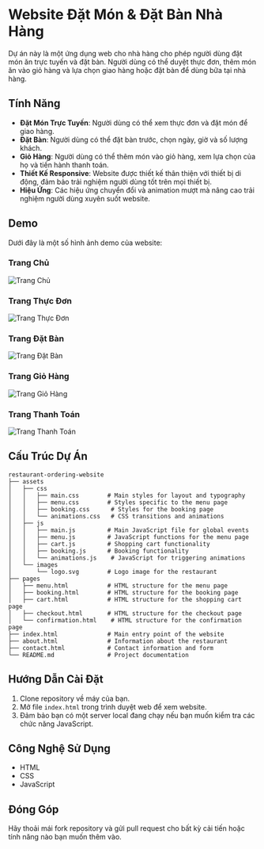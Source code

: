 # Website Đặt Món & Đặt Bàn Nhà Hàng

Dự án này là một ứng dụng web cho nhà hàng cho phép người dùng đặt món ăn trực tuyến và đặt bàn. Người dùng có thể duyệt thực đơn, thêm món ăn vào giỏ hàng và lựa chọn giao hàng hoặc đặt bàn để dùng bữa tại nhà hàng.

## Tính Năng

- **Đặt Món Trực Tuyến**: Người dùng có thể xem thực đơn và đặt món để giao hàng.
- **Đặt Bàn**: Người dùng có thể đặt bàn trước, chọn ngày, giờ và số lượng khách.
- **Giỏ Hàng**: Người dùng có thể thêm món vào giỏ hàng, xem lựa chọn của họ và tiến hành thanh toán.
- **Thiết Kế Responsive**: Website được thiết kế thân thiện với thiết bị di động, đảm bảo trải nghiệm người dùng tốt trên mọi thiết bị.
- **Hiệu Ứng**: Các hiệu ứng chuyển đổi và animation mượt mà nâng cao trải nghiệm người dùng xuyên suốt website.

## Demo

Dưới đây là một số hình ảnh demo của website:

### Trang Chủ
![Trang Chủ](./assets/images/demo/Home.png)

### Trang Thực Đơn
![Trang Thực Đơn](./assets/images/demo/menu.png)

### Trang Đặt Bàn
![Trang Đặt Bàn](./assets/images/demo/booking.png)

### Trang Giỏ Hàng
![Trang Giỏ Hàng](./assets/images/demo/cart.png)

### Trang Thanh Toán
![Trang Thanh Toán](./assets/images/demo/checkout.png)

## Cấu Trúc Dự Án

```
restaurant-ordering-website
├── assets
│   ├── css
│   │   ├── main.css        # Main styles for layout and typography
│   │   ├── menu.css        # Styles specific to the menu page
│   │   ├── booking.css      # Styles for the booking page
│   │   └── animations.css   # CSS transitions and animations
│   ├── js
│   │   ├── main.js         # Main JavaScript file for global events
│   │   ├── menu.js         # JavaScript functions for the menu page
│   │   ├── cart.js         # Shopping cart functionality
│   │   ├── booking.js      # Booking functionality
│   │   └── animations.js    # JavaScript for triggering animations
│   └── images
│       └── logo.svg        # Logo image for the restaurant
├── pages
│   ├── menu.html           # HTML structure for the menu page
│   ├── booking.html        # HTML structure for the booking page
│   ├── cart.html           # HTML structure for the shopping cart page
│   ├── checkout.html       # HTML structure for the checkout page
│   └── confirmation.html    # HTML structure for the confirmation page
├── index.html              # Main entry point of the website
├── about.html              # Information about the restaurant
├── contact.html            # Contact information and form
└── README.md               # Project documentation
```

## Hướng Dẫn Cài Đặt

1. Clone repository về máy của bạn.
2. Mở file `index.html` trong trình duyệt web để xem website.
3. Đảm bảo bạn có một server local đang chạy nếu bạn muốn kiểm tra các chức năng JavaScript.

## Công Nghệ Sử Dụng

- HTML
- CSS
- JavaScript

## Đóng Góp

Hãy thoải mái fork repository và gửi pull request cho bất kỳ cải tiến hoặc tính năng nào bạn muốn thêm vào.
